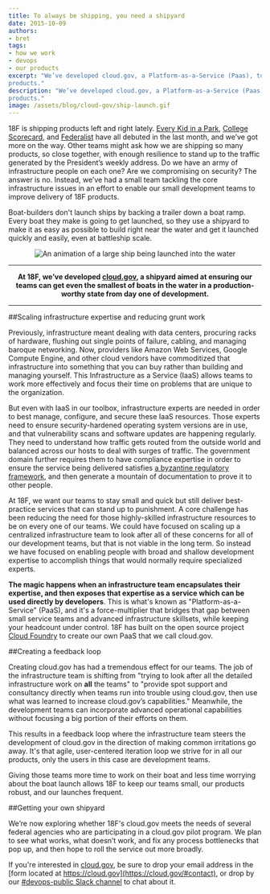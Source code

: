 ```yaml
---
title: To always be shipping, you need a shipyard
date: 2015-10-09
authors:
- bret
tags:
- how we work
- devops
- our products
excerpt: "We’ve developed cloud.gov, a Platform-as-a-Service (Paas), to tackle core infrastructure issues and enable our small development teams to improve the delivery of 18F
products."
description: "We’ve developed cloud.gov, a Platform-as-a-Service (Paas), to tackle core infrastructure issues and enable our small development teams to improve the delivery of 18F
products."
image: /assets/blog/cloud-gov/ship-launch.gif
---
```


18F is shipping products left and right lately. [Every Kid in a
Park](https://18f.gsa.gov/2015/09/03/every-kid-in-a-park/), [College
Scorecard](https://18f.gsa.gov/2015/09/14/college-scorecard-launch/),
and
[Federalist](https://18f.gsa.gov/2015/09/15/federalist-platform-launch/)
have all debuted in the last month, and we’ve got more on the way. Other
teams might ask how we are shipping so many products, so close together,
with enough resilience to stand up to the traffic generated by the
President’s weekly address. Do we have an army of infrastructure people
on each one? Are we compromising on security? The answer is no. Instead,
we’ve had a small team tackling the core infrastructure issues in an
effort to enable our small development teams to improve delivery of 18F
products.

Boat-builders don't launch ships by backing a trailer down a boat ramp.
Every boat they make is going to get launched, so they use a shipyard to
make it as easy as possible to build right near the water and get it
launched quickly and easily, even at battleship scale.

<div style="text-align:center">
<img src="/assets/blog/cloud-gov/ship-launch.gif" alt="An animation of a large ship being launched into the water"></div>

---

<p style="text-align:center;"><strong>At 18F, we’ve developed <a href="https://cloud.gov">cloud.gov</a>, a shipyard
aimed at ensuring our teams can get even the smallest of boats in the
water in a production-worthy state from day one of development.</strong></p>

---

##Scaling infrastructure expertise and reducing grunt work

Previously, infrastructure meant dealing with data centers, procuring
racks of hardware, flushing out single points of failure, cabling, and
managing baroque networking. Now, providers like Amazon Web Services,
Google Compute Engine, and other cloud vendors have commoditized that
infrastructure into something that you can buy rather than building and
managing yourself. This Infrastructure as a Service (IaaS) allows teams
to work more effectively and focus their time on problems that are
unique to the organization.

But even with IaaS in our toolbox, infrastructure experts are needed in
order to best manage, configure, and secure these IaaS resources. Those
experts need to ensure security-hardened operating system versions are
in use, and that vulnerability scans and software updates are happening
regularly. They need to understand how traffic gets routed from the
outside world and balanced across our hosts to deal with surges of
traffic. The government domain further requires them to have compliance
expertise in order to ensure the service being delivered satisfies [a
byzantine regulatory
framework](https://www.youtube.com/watch?v=T1S52B1-NT4), and then
generate a mountain of documentation to prove it to other people.

At 18F, we want our teams to stay small and quick but still deliver
best-practice services that can stand up to punishment. A core challenge
has been reducing the need for those highly-skilled infrastructure
resources to be on every one of our teams. We could have focused on
scaling up a centralized infrastructure team to look after all of these
concerns for all of our development teams, but that is not viable in the
long term. So instead we have focused on enabling people with broad and
shallow development expertise to accomplish things that would normally
require specialized experts.

**The magic happens when an infrastructure team encapsulates their
expertise, and then exposes that expertise as a service which can be
used directly by developers**. This is what's known as
"Platform-as-a-Service" (PaaS), and it's a force-multiplier that bridges
that gap between small service teams and advanced infrastructure
skillsets, while keeping your headcount under control. 18F has built on
the open source project [Cloud Foundry](http://www.cloudfoundry.org/)
to create our own PaaS that we call cloud.gov.

##Creating a feedback loop

Creating cloud.gov has had a tremendous effect for our teams. The job of
the infrastructure team is shifting from "trying to look after all the
detailed infrastructure work on **all** the teams" to "provide spot
support and consultancy directly when teams run into trouble using
cloud.gov, then use what was learned to increase cloud.gov’s
capabilities." Meanwhile, the development teams can incorporate advanced
operational capabilities without focusing a big portion of their efforts
on them.

This results in a feedback loop where the infrastructure team steers the
development of cloud.gov in the direction of making common irritations
go away. It's that agile, user-centered iteration loop we strive for in
all our products, only the users in this case are development teams.

Giving those teams more time to work on their boat and less time
worrying about the boat launch allows 18F to keep our teams small, our
products robust, and our launches frequent.

##Getting your own shipyard

We’re now exploring whether 18F's cloud.gov meets the needs of several
federal agencies who are participating in a cloud.gov pilot program. We
plan to see what works, what doesn’t work, and fix any process
bottlenecks that pop up, and then hope to roll the service out more
broadly.

If you're interested in [cloud.gov](https://cloud.gov), be sure to
drop your email address in the [form located at https://cloud.gov](https://cloud.gov/#contact), or
drop by our [#devops-public Slack channel](https://chat.18f.gov/) to
chat about it.
